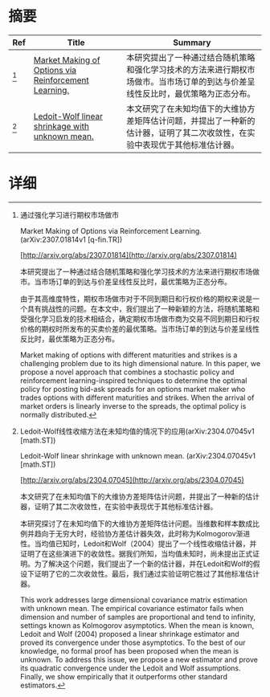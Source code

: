 # 摘要

| Ref | Title | Summary |
| --- | --- | --- |
| [^1] | [Market Making of Options via Reinforcement Learning.](http://arxiv.org/abs/2307.01814) | 本研究提出了一种通过结合随机策略和强化学习技术的方法来进行期权市场做市。当市场订单的到达与价差呈线性反比时，最优策略为正态分布。 |
| [^2] | [Ledoit-Wolf linear shrinkage with unknown mean.](http://arxiv.org/abs/2304.07045) | 本文研究了在未知均值下的大维协方差矩阵估计问题，并提出了一种新的估计器，证明了其二次收敛性，在实验中表现优于其他标准估计器。 |

# 详细

[^1]: 通过强化学习进行期权市场做市

    Market Making of Options via Reinforcement Learning. (arXiv:2307.01814v1 [q-fin.TR])

    [http://arxiv.org/abs/2307.01814](http://arxiv.org/abs/2307.01814)

    本研究提出了一种通过结合随机策略和强化学习技术的方法来进行期权市场做市。当市场订单的到达与价差呈线性反比时，最优策略为正态分布。

    

    由于其高维度特性，期权市场做市对于不同到期日和行权价格的期权来说是一个具有挑战性的问题。在本文中，我们提出了一种新颖的方法，将随机策略和受强化学习启发的技术相结合，确定期权市场做市商为交易不同到期日和行权价格的期权时所发布的买卖价差的最优策略。当市场订单的到达与价差呈线性反比时，最优策略为正态分布。

    Market making of options with different maturities and strikes is a challenging problem due to its high dimensional nature. In this paper, we propose a novel approach that combines a stochastic policy and reinforcement learning-inspired techniques to determine the optimal policy for posting bid-ask spreads for an options market maker who trades options with different maturities and strikes. When the arrival of market orders is linearly inverse to the spreads, the optimal policy is normally distributed.
    
[^2]: Ledoit-Wolf线性收缩方法在未知均值的情况下的应用(arXiv:2304.07045v1 [math.ST])

    Ledoit-Wolf linear shrinkage with unknown mean. (arXiv:2304.07045v1 [math.ST])

    [http://arxiv.org/abs/2304.07045](http://arxiv.org/abs/2304.07045)

    本文研究了在未知均值下的大维协方差矩阵估计问题，并提出了一种新的估计器，证明了其二次收敛性，在实验中表现优于其他标准估计器。

    

    本研究探讨了在未知均值下的大维协方差矩阵估计问题。当维数和样本数成比例并趋向于无穷大时，经验协方差估计器失效，此时称为Kolmogorov渐进性。当均值已知时，Ledoit和Wolf（2004）提出了一个线性收缩估计器，并证明了在这些演进下的收敛性。据我们所知，当均值未知时，尚未提出正式证明。为了解决这个问题，我们提出了一个新的估计器，并在Ledoit和Wolf的假设下证明了它的二次收敛性。最后，我们通过实验证明它胜过了其他标准估计器。

    This work addresses large dimensional covariance matrix estimation with unknown mean. The empirical covariance estimator fails when dimension and number of samples are proportional and tend to infinity, settings known as Kolmogorov asymptotics. When the mean is known, Ledoit and Wolf (2004) proposed a linear shrinkage estimator and proved its convergence under those asymptotics. To the best of our knowledge, no formal proof has been proposed when the mean is unknown. To address this issue, we propose a new estimator and prove its quadratic convergence under the Ledoit and Wolf assumptions. Finally, we show empirically that it outperforms other standard estimators.
    

